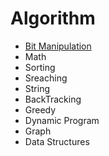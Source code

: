 # Algorithm
* [Bit Manipulation](./bitmanipulation.md)
* Math
* Sorting
* Sreaching
* String 
* BackTracking
* Greedy
* Dynamic Program
* Graph
* Data Structures

